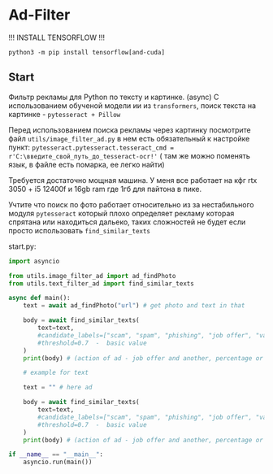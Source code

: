 # Ad-Filter

!!! INSTALL TENSORFLOW !!!

``` python3 -m pip install tensorflow[and-cuda] ```
## Start
Фильтр рекламы для Python по тексту и картинке. (async)
C использованием обученой модели ии из ```transformers```, поиск текста на картинке  - ```pytesseract + Pillow```

Перед использованием поиска рекламы через картинку посмотрите файл ```utils/image_filter_ad.py``` в нем есть обязательный к настройке пункт:
``` pytesseract.pytesseract.tesseract_cmd = r'C:\введите_свой_путь_до_tesseract-ocr!' ``` ( там же можно поменять язык, в файле есть помарка, ее легко найти)

Требуется достаточно мощная машина. У меня все работает на кфг rtx 3050 + i5 12400f и 16gb ram где 1гб для пайтона в пике.

Учтите что поиск по фото работает относительно из за нестабильного модуля ```pytesseract``` который плохо определяет рекламу которая спрятана или находиться дальеко, таких сложностей не будет если просто использовать ```find_similar_texts```

start.py:
```python
import asyncio

from utils.image_filter_ad import ad_findPhoto
from utils.text_filter_ad import find_similar_texts

async def main():
    text = await ad_findPhoto("url") # get photo and text in that

    body = await find_similar_texts(
        text=text,
        #candidate_labels=["scam", "spam", "phishing", "job offer", "vacancy"]  -  basic array of labels, find by ai
        #threshold=0.7  -  basic value
    )
    print(body) # (action of ad - job offer and another, percentage or chance - max 1, min 0.7 (theshold in find_similar_texts) )

    # example for text

    text = "" # here ad

    body = await find_similar_texts(
        text=text,
        #candidate_labels=["scam", "spam", "phishing", "job offer", "vacancy"]  -  basic array of labels, find by ai
        #threshold=0.7  -  basic value
    )
    print(body) # (action of ad - job offer and another, percentage or chance - max 1, min 0.7 (theshold in find_similar_texts) )

if __name__ == "__main__":
    asyncio.run(main())
```
